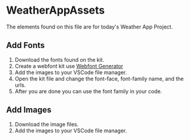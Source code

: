 # WeatherAppAssets
  The elements found on this file are for today's Weather App Project.
## Add Fonts
   1. Download the fonts found on the kit.
   2. Create a webfont kit use [Webfont Generator](https://www.fontsquirrel.com/tools/webfont-generator)
   3. Add the images to your VSCode file manager.
   4. Open the kit file and change the font-face, font-family name, and the urls.
   5. After you are done you can use the font family in your code.
## Add Images
   1. Download the image files.
   2. Add the images to your VSCode file manager.
   

